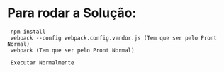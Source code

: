 # Para rodar a Solução: 


```
 npm install
 webpack --config webpack.config.vendor.js (Tem que ser pelo Pront Normal)
 webpack (Tem que ser pelo Pront Normal)

 Executar Normalmente
```
